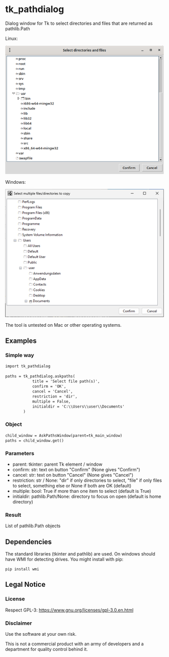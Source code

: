 # tk_pathdialog
Dialog window for Tk to select directories and files that are returned as pathlib.Path

Linux:

![Screenshot Linux](ScreenshotLinux.png)

Windows:

![Screenshot Windows](ScreenshotWin.png)

The tool is untested on Mac or other operating systems.

## Examples

### Simple way
```
import tk_pathdialog

paths = tk_pathdialog.askpaths(
			title = 'Select file path(s)',
			confirm = 'OK',
			cancel = 'Cancel',
			restriction = 'dir',
			multiple = False,
			initialdir = 'C:\\Users\\user\\Documents'
		)
```

### Object
```
child_window = AskPathsWindow(parent=tk_main_window)
paths = child_window.get()
```

### Parameters
- parent:	tkinter: parent Tk element / window
- confirm: str: text on button "Confirm" (None gives "Confirm")
- cancel:	str: text on button "Cancel" (None gives "Cancel")
- restriction:	str / None: "dir" if only directories to select, "file" if only files to select, something else or None if both are OK (default)
- multiple:		bool: True if more than one item to select (default is True)
- initialdir:		pathlib.Path/None: directory to focus on open (default is home directory)

### Result
List of pathlib.Path objects

## Dependencies

The standard libraries (tkinter and pathlib) are used. On windows should have WMI for detecting drives. You might install with pip:
```
pip install wmi
```

## Legal Notice

### License
Respect GPL-3: https://www.gnu.org/licenses/gpl-3.0.en.html

### Disclaimer
Use the software at your own risk.

This is not a commercial product with an army of developers and a department for quality control behind it.
  
